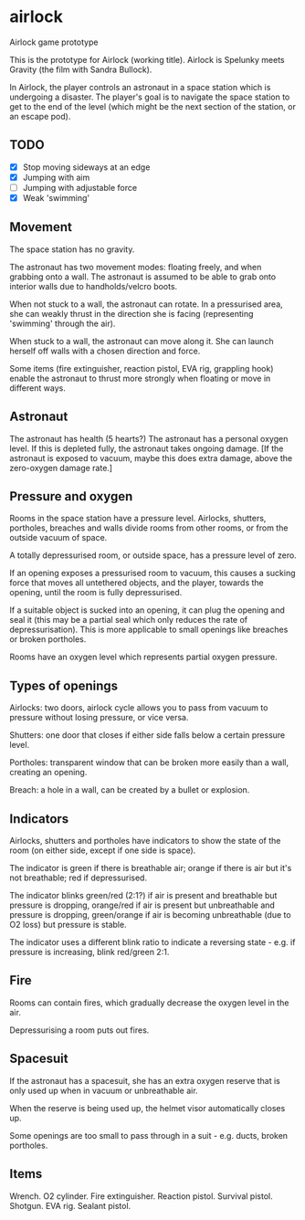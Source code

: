 # airlock
Airlock game prototype

This is the prototype for Airlock (working title). Airlock is Spelunky meets Gravity (the film with Sandra Bullock).

In Airlock, the player controls an astronaut in a space station which is undergoing a disaster. The player's goal is to 
navigate the space station to get to the end of the level (which might be the next section of the station, or an escape pod).

## TODO

- [x] Stop moving sideways at an edge
- [x] Jumping with aim
- [ ] Jumping with adjustable force
- [x] Weak 'swimming'

## Movement

The space station has no gravity.

The astronaut has two movement modes: floating freely, and when grabbing onto a wall. The astronaut is assumed to be able to grab onto interior walls due to handholds/velcro boots.

When not stuck to a wall, the astronaut can rotate. In a pressurised area, she can weakly thrust in the direction she is facing (representing 'swimming' through the air). 

When stuck to a wall, the astronaut can move along it. She can launch herself off walls with a chosen
direction and force.

Some items (fire extinguisher, reaction pistol, EVA rig, grappling hook) enable the astronaut to thrust more strongly when floating or move in different ways.

## Astronaut

The astronaut has health (5 hearts?)
The astronaut has a personal oxygen level. If this is depleted fully, the astronaut takes ongoing damage.
[If the astronaut is exposed to vacuum, maybe this does extra damage, above the zero-oxygen damage rate.]

## Pressure and oxygen

Rooms in the space station have a pressure level. Airlocks, shutters, portholes, breaches
and walls divide rooms from other rooms, or from the outside vacuum of space. 

A totally depressurised room, or outside space, has a pressure level of zero.

If an opening exposes a pressurised room to vacuum, this causes a sucking force that moves all untethered objects,
and the player, towards the opening, until the room is fully depressurised.

If a suitable object is sucked into an opening, it can plug the opening and seal it (this may be a partial seal which only
reduces the rate of depressurisation). 
This is more applicable to small openings like breaches or broken portholes.

Rooms have an oxygen level which represents partial oxygen pressure. 

## Types of openings

Airlocks: two doors, airlock cycle allows you to pass from vacuum to pressure without losing pressure, or vice versa. 

Shutters: one door that closes if either side falls below a certain pressure level.

Portholes: transparent window that can be broken more easily than a wall, creating an opening.

Breach: a hole in a wall, can be created by a bullet or explosion.

## Indicators

Airlocks, shutters and portholes have indicators to show the state of the room (on either side, except if one side is space).

The indicator is green if there is breathable air; orange if there is air but it's not breathable; red if depressurised.

The indicator blinks green/red (2:1?) if air is present and breathable but pressure is dropping, orange/red if air is present but unbreathable
and pressure is dropping, green/orange if air is becoming unbreathable (due to O2 loss) but pressure is stable.

The indicator uses a different blink ratio to indicate a reversing state - e.g. if pressure is increasing, blink red/green 2:1.

## Fire

Rooms can contain fires, which gradually decrease the oxygen level in the air.

Depressurising a room puts out fires.

## Spacesuit

If the astronaut has a spacesuit, she has an extra oxygen reserve that is only used up when in vacuum or unbreathable air.

When the reserve is being used up, the helmet visor automatically closes up.

Some openings are too small to pass through in a suit - e.g. ducts, broken portholes.

## Items

Wrench.
O2 cylinder.
Fire extinguisher.
Reaction pistol.
Survival pistol.
Shotgun.
EVA rig.
Sealant pistol.
